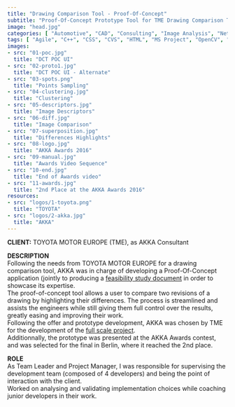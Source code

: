 ```yaml
---
title: "Drawing Comparison Tool - Proof-Of-Concept"
subtitle: "Proof-Of-Concept Prototype Tool for TME Drawing Comparison Tool"
image: "head.jpg"
categories: [ "Automotive", "CAD", "Consulting", "Image Analysis", "Network", "Project Management", "R&D", "Team Management", "Web" ]
tags: [ "Agile", "C++", "CSS", "CVS", "HTML", "MS Project", "OpenCV", "Qt", "Visual Studio", "Windows" ]
images:
- src: "01-poc.jpg"
  title: "DCT POC UI"
- src: "02-proto1.jpg"
  title: "DCT POC UI - Alternate"
- src: "03-spots.png"
  title: "Points Sampling"
- src: "04-clustering.jpg"
  title: "Clustering"
- src: "05-descriptors.jpg"
  title: "Image Descriptors"
- src: "06-diff.jpg"
  title: "Image Comparison"
- src: "07-superposition.jpg"
  title: "Differences Highlights"
- src: "08-logo.jpg"
  title: "AKKA Awards 2016"
- src: "09-manual.jpg"
  title: "Awards Video Sequence"
- src: "10-end.jpg"
  title: "End of Awards video"
- src: "11-awards.jpg"
  title: "2nd Place at the AKKA Awards 2016"
resources:
- src: "logos/1-toyota.png"
  title: "TOYOTA"
- src: "logos/2-akka.jpg"
  title: "AKKA"
---
```


<b>CLIENT:</b> TOYOTA MOTOR EUROPE (TME), as AKKA Consultant<br>

<b>DESCRIPTION</b><br>
Following the needs from TOYOTA MOTOR EUROPE for a drawing comparison tool, AKKA was in charge of developing a Proof-Of-Concept application (jointly to producing a [feasibility study document](/pro/akka/dct-feasibility) in order to showcase its expertise.<br>
The proof-of-concept tool allows a user to compare two revisions of a drawing by highlighting their differences. The process is streamlined and assists the engineers while still giving them full control over the results, greatly easing and improving their work.<br>
Following the offer and prototype development, AKKA was chosen by TME for the development of the [full scale project](/pro/tme/dct).<br>
Additionnally, the prototype was presented at the AKKA Awards contest, and was selected for the final in Berlin, where it reached the 2nd place.<br>

<b>ROLE</b><br>
As Team Leader and Project Manager, I was responsible for supervising the development team (composed of 4 developers) and being the point of interaction with the client.<br>
Worked on analysing and validating implementation choices while coaching junior developers in their work.<br>
